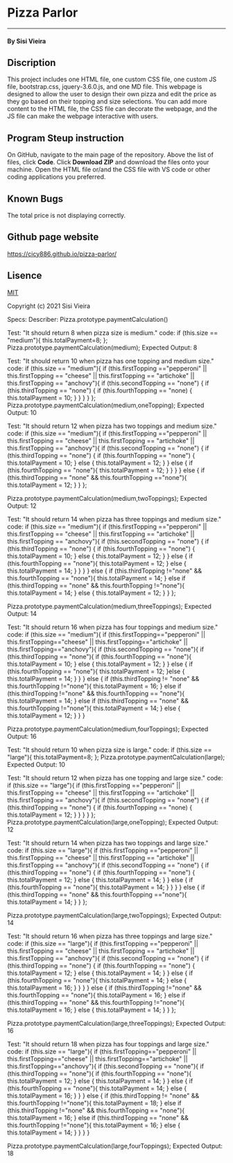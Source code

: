# Pizza Parlor
___________
#### By Sisi Vieira
## Discription
This project includes one HTML file, one custom CSS file, one custom JS file, bootstrap.css, jquery-3.6.0.js, and one MD file. This webpage is designed to allow the user to design their own pizza and edit the price as they go based on their topping and size selections. You can add more content to the HTML file, the CSS file can decorate the webpage, and the JS file can make the webpage interactive with users.
## Program Steup instruction
On GitHub, navigate to the main page of the repository. Above the list of files, click **Code**. Click **Download ZIP** and download the files onto your machine. Open the HTML file or/and the CSS file with VS code or other coding applications you preferred.
## Known Bugs
The total price is not displaying correctly.
## Github page website
https://cicy886.github.io/pizza-parlor/
## Lisence
[MIT](https://opensource.org/licenses/MIT)

Copyright (c) 2021 Sisi Vieira

Specs:
Describer: Pizza.prototype.paymentCalculation()

Test: "It should return 8 when pizza size is medium."
code:
if (this.size == "medium"){
  this.totalPayment=8;
};
Pizza.prototype.paymentCalculation(medium);
Expected Output: 8

Test: "It should return 10 when pizza has one topping and medium size."
code:
if (this.size == "medium"){
  if (this.firstTopping =="pepperoni" || this.firstTopping == "cheese" || this.firstTopping == "artichoke" || this.firstTopping == "anchovy"){
    if (this.secondTopping == "none") {
      if (this.thirdTopping == "none") {
        if (this.fourthTopping == "none) {
          this.totalPayment = 10;
        }
      }
    }
  }
};
Pizza.prototype.paymentCalculation(medium,oneTopping);
Expected Output: 10

Test: "It should return 12 when pizza has two toppings and medium size."
code:
if (this.size == "medium"){
  if (this.firstTopping =="pepperoni" || this.firstTopping == "cheese" || this.firstTopping == "artichoke" || this.firstTopping == "anchovy"){
    if (this.secondTopping == "none") {
      if (this.thirdTopping == "none") {
        if (this.fourthTopping == "none") {
          this.totalPayment = 10;
        } else {
          this.totalPayment = 12;
        }
      } else {
        if (this.fourthTopping == "none"){
          this.totalPayment = 12;
        }
      }
    }
  } else {
      if (this.thirdTopping == "none" && this.fourthTopping =="none"){
        this.totalPayment = 12;
      }
    }
};

Pizza.prototype.paymentCalculation(medium,twoToppings);
Expected Output: 12

Test: "It should return 14 when pizza has three toppings and medium size."
code:
if (this.size == "medium"){
  if (this.firstTopping =="pepperoni" || this.firstTopping == "cheese" || this.firstTopping == "artichoke" || this.firstTopping == "anchovy"){
    if (this.secondTopping == "none") {
      if (this.thirdTopping == "none") {
        if (this.fourthTopping == "none") {
          this.totalPayment = 10;
        } else {
          this.totalPayment = 12;
        }
      } else {
        if (this.fourthTopping == "none"){
          this.totalPayment = 12;
        } else {
            this.totalPayment = 14;
          }
      }
    }
  } else {
      if (this.thirdTopping !="none" && this.fourthTopping == "none"){
        this.totalPayment = 14;
      } else if (this.thirdTopping == "none" && this.fourthTopping !="none"){
        this.totalPayment = 14;
      } else {
        this.totalPayment = 12;
      }
    }
};

Pizza.prototype.paymentCalculation(medium,threeToppings);
Expected Output: 14

Test: "It should return 16 when pizza has four toppings and medium size."
code:
  if (this.size == "medium"){
    if (this.firstTopping=="pepperoni" || this.firstTopping=="cheese" || this.firstTopping=="artichoke" || this.firstTopping=="anchovy"){
      if (this.secondTopping == "none"){
        if (this.thirdTopping == "none"){
          if (this.fourthTopping == "none"){
            this.totalPayment = 10;
          } else {
            this.totalPayment = 12;
          }
        } else {
          if (this.fourthTopping == "none"){
            this.totalPayment = 12;
          }else {
            this.totalPayment = 14;
          }
        }
      } else {
        if (this.thirdTopping != "none" && this.fourthTopping !="none"){
          this.totalPayment = 16;
        } else if (this.thirdTopping !="none" && this.fourthTopping == "none"){
          this.totalPayment = 14;
        } else if (this.thirdTopping == "none" && this.fourthTopping !="none"){
          this.totalPayment = 14;
        } else {
          this.totalPayment = 12;
        }
      }
    }

Pizza.prototype.paymentCalculation(medium,fourToppings);
Expected Output: 16

Test: "It should return 10 when pizza size is large."
code:
if (this.size == "large"){
  this.totalPayment=8;
};
Pizza.prototype.paymentCalculation(large);
Expected Output: 10

Test: "It should return 12 when pizza has one topping and large size."
code:
if (this.size == "large"){
  if (this.firstTopping =="pepperoni" || this.firstTopping == "cheese" || this.firstTopping == "artichoke" || this.firstTopping == "anchovy"){
    if (this.secondTopping == "none") {
      if (this.thirdTopping == "none") {
        if (this.fourthTopping == "none) {
          this.totalPayment = 12;
        }
      }
    }
  }
};
Pizza.prototype.paymentCalculation(large,oneTopping);
Expected Output: 12

Test: "It should return 14 when pizza has two toppings and large size."
code:
if (this.size == "large"){
  if (this.firstTopping =="pepperoni" || this.firstTopping == "cheese" || this.firstTopping == "artichoke" || this.firstTopping == "anchovy"){
    if (this.secondTopping == "none") {
      if (this.thirdTopping == "none") {
        if (this.fourthTopping == "none") {
          this.totalPayment = 12;
        } else {
          this.totalPayment = 14;
        }
      } else {
        if (this.fourthTopping == "none"){
          this.totalPayment = 14;
        }
      }
    }
  } else {
      if (this.thirdTopping == "none" && this.fourthTopping =="none"){
        this.totalPayment = 14;
      }
    }
};

Pizza.prototype.paymentCalculation(large,twoToppings);
Expected Output: 14

Test: "It should return 16 when pizza has three toppings and large size."
code:
if (this.size == "large"){
  if (this.firstTopping =="pepperoni" || this.firstTopping == "cheese" || this.firstTopping == "artichoke" || this.firstTopping == "anchovy"){
    if (this.secondTopping == "none") {
      if (this.thirdTopping == "none") {
        if (this.fourthTopping == "none") {
          this.totalPayment = 12;
        } else {
          this.totalPayment = 14;
        }
      } else {
        if (this.fourthTopping == "none"){
          this.totalPayment = 14;
        } else {
            this.totalPayment = 16;
          }
      }
    }
  } else {
      if (this.thirdTopping !="none" && this.fourthTopping == "none"){
        this.totalPayment = 16;
      } else if (this.thirdTopping == "none" && this.fourthTopping !="none"){
        this.totalPayment = 16;
      } else {
        this.totalPayment = 14;
      }
    }
};

Pizza.prototype.paymentCalculation(large,threeToppings);
Expected Output: 16

Test: "It should return 18 when pizza has four toppings and large size."
code:
if (this.size == "large"){
    if (this.firstTopping=="pepperoni" || this.firstTopping=="cheese" || this.firstTopping=="artichoke" || this.firstTopping=="anchovy"){
      if (this.secondTopping == "none"){
        if (this.thirdTopping == "none"){
          if (this.fourthTopping == "none"){
            this.totalPayment = 12;
          } else {
            this.totalPayment = 14;
          }
        } else {
          if (this.fourthTopping == "none"){
            this.totalPayment = 14;
          } else {
            this.totalPayment = 16;
          }
        }
      } else {
        if (this.thirdTopping != "none" && this.fourthTopping !="none"){
          this.totalPayment = 18;
        } else if (this.thirdTopping !="none" && this.fourthTopping == "none"){
          this.totalPayment = 16;
        } else if (this.thirdTopping == "none" && this.fourthTopping !="none"){
          this.totalPayment = 16;
        } else {
          this.totalPayment = 14;
        }
      }
    }
  }

Pizza.prototype.paymentCalculation(large,fourToppings);
Expected Output: 18